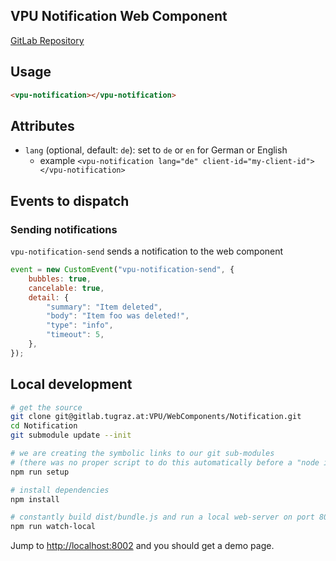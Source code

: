 ## VPU Notification Web Component

[GitLab Repository](https://gitlab.tugraz.at/VPU/WebComponents/Notification)

## Usage

```html
<vpu-notification></vpu-notification>
```

## Attributes

- `lang` (optional, default: `de`): set to `de` or `en` for German or English
    - example `<vpu-notification lang="de" client-id="my-client-id"></vpu-notification>`

## Events to dispatch

### Sending notifications 

`vpu-notification-send` sends a notification to the web component

```javascript 
event = new CustomEvent("vpu-notification-send", {
    bubbles: true,
    cancelable: true,
    detail: {
        "summary": "Item deleted",
        "body": "Item foo was deleted!",
        "type": "info",
        "timeout": 5,
    },
});
``` 

## Local development

```bash
# get the source
git clone git@gitlab.tugraz.at:VPU/WebComponents/Notification.git
cd Notification
git submodule update --init

# we are creating the symbolic links to our git sub-modules
# (there was no proper script to do this automatically before a "node install"
npm run setup

# install dependencies
npm install

# constantly build dist/bundle.js and run a local web-server on port 8002 
npm run watch-local
```

Jump to <http://localhost:8002> and you should get a demo page.
